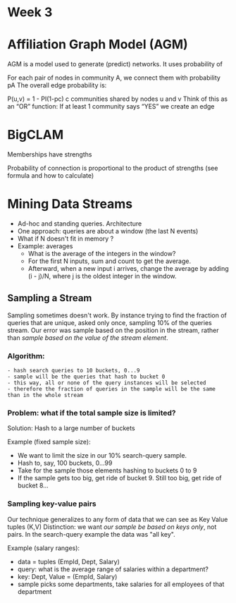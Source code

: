 Week 3
======

# Affiliation Graph Model (AGM)

AGM is a model used to generate (predict) networks. It uses probability of

For each pair of nodes in community A, we connect them with probability pA
The overall edge probability is:

P(u,v) = 1 - PI(1-pc)
c communities shared by nodes u and v
Think of this as an “OR” function: If at least 1 community says “YES” we create an edge

# BigCLAM
Memberships have strengths

Probability of connection is proportional to the product of strengths (see formula and how to calculate)


# Mining Data Streams

- Ad-hoc and standing queries. Architecture
- One approach: queries are about a window (the last N events)
- What if N doesn't fit in memory ?
- Example: averages
    - What is the average of the integers in the window?
    - For the first N inputs, sum and count to get the average.
    - Afterward, when a new input i arrives, change the average by adding (i - j)/N, where j is the oldest integer in the window.

## Sampling a Stream
Sampling sometimes doesn't work. By instance trying to find the fraction of queries that are unique, asked only once,
sampling 10% of the queries stream.
Our error was sample based on the position in the stream, rather than *sample based on the value of the stream element*.

### Algorithm:
    - hash search queries to 10 buckets, 0...9
    - sample will be the queries that hash to bucket 0
    - this way, all or none of the query instances will be selected
    - therefore the fraction of queries in the sample will be the same than in the whole stream

### Problem: what if the total sample size is limited?

Solution:
Hash to a large number of buckets

Example (fixed sample size):
- We want to limit the size in our 10% search-query sample.
- Hash to, say, 100 buckets, 0...99
- Take for the sample those elements hashing to buckets 0 to 9
- If the sample gets too big, get ride of bucket 9. Still too big, get ride of bucket 8...

### Sampling key-value pairs
Our technique generalizes to any form of data that we can see as Key Value tuples (K,V)
Distinction: we want *our sample be based on keys only*, not pairs. In the search-query example the data was "all key".

Example (salary ranges):
- data = tuples (EmpId, Dept, Salary)
- query: what is the average range of salaries within a department?
- key: Dept, Value = (EmpId, Salary)
- sample picks some departments, take salaries for all employees of that department














